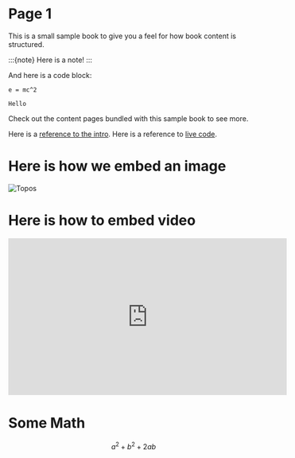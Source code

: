 # Page 1

This is a small sample book to give you a feel for how book content is
structured.

:::{note}
Here is a note!
:::

And here is a code block:

```
e = mc^2
```

`Hello`

Check out the content pages bundled with this sample book to see more.


Here is a [reference to the intro](intro.md). Here is a reference to [live code](julia-notebook.md).

# Here is how we embed an image

![Topos](https://images.squarespace-cdn.com/content/v1/5f1be425b94f2d1b9b5a299c/1606697312366-IMLNBXZCOACXWWRMNO7B/Topos-Institute_Logo_horizontal-PMS-full%2Bcolor%2Bcopy.jpg?format=1500w)

# Here is how to embed video

<iframe width="560" height="315" src="https://www.youtube.com/embed/eXBwU9ieLL0?si=TsMEZYgttmAe3yxR" title="YouTube video player" frameborder="0" allow="accelerometer; autoplay; clipboard-write; encrypted-media; gyroscope; picture-in-picture; web-share" allowfullscreen></iframe>

# Some Math

$$ a^2 + b^2 + 2ab $$
